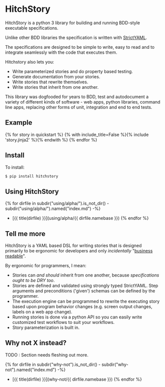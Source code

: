 HitchStory
==========

HitchStory is a python 3 library for building and running BDD-style executable specifications.

Unlike other BDD libraries the specification is written with [StrictYAML](https://hitchdev.com/strictyaml).

The specifications are designed to be simple to write, easy to read and to integrate seamlessly with the
code that executes them.

Hitchstory also lets you:

* Write parameterized stories and do property based testing.
* Generate documentation from your stories.
* Write stories that rewrite themselves.
* Write stories that inherit from one another.

This library was dogfooded for years to BDD, test and autodocument a variety
of different kinds of software - web apps, python libraries, command line apps, replacing
other forms of unit, integration and end to end tests.

Example
-------

{% for story in quickstart %}
{% with include_title=False %}{% include 'story.jinja2' %}{% endwith %}
{% endfor %}


Install
-------

To install:

```bash
$ pip install hitchstory
```

Using HitchStory
----------------

{% for dirfile in subdir("using/alpha/").is_not_dir() - subdir("using/alpha/").named("index.md") -%}
- [{{ title(dirfile) }}](using/alpha/{{ dirfile.namebase }})
{% endfor %}


Tell me more
------------

HitchStory is a YAML based DSL for writing stories that is designed primarily to be ergonomic
for developers and only *incidentally* "[business readable](https://www.martinfowler.com/bliki/BusinessReadableDSL.html)".

By ergonomic for programmers, I mean:

* Stories can *and should* inherit from one another, because *specifications ought to be DRY too*.
* Stories are defined and validated using strongly typed StrictYAML. Step arguments and preconditions ('given') schemas can be defined by the programmer.
* The execution engine can be programmed to rewrite the executing story based upon program behavior changes (e.g. screen output changes, labels on a web app change).
* Running stories is done via a python API so you can easily write customized test workflows to suit your workflows.
* Story parameterization is built in.



Why not X instead?
------------------

TODO : Section needs fleshing out more.

{% for dirfile in subdir("why-not").is_not_dir() - subdir("why-not").named("index.md") -%} 
- [{{ title(dirfile) }}](why-not/{{ dirfile.namebase }})
{% endfor %}
